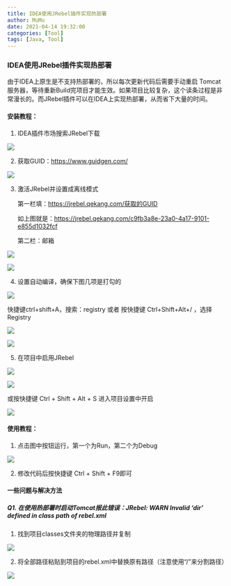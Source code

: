 ```yaml
---
title: IDEA使用JRebel插件实现热部署
author: MuMu
date: 2021-04-14 19:32:00
categories: [Tool]
tags: [Java, Tool]
---
```


### IDEA使用JRebel插件实现热部署

由于IDEA上原生是不支持热部署的，所以每次更新代码后需要手动重启 Tomcat 服务器，等待重新Build完项目才能生效。如果项目比较复杂，这个读条过程是非常漫长的。而JRebel插件可以在IDEA上实现热部署，从而省下大量的时间。

#### 安装教程：

1. IDEA插件市场搜索JRebel下载

![](https://blog.caowei.xyz/blog/Jw-1.png)

2. 获取GUID：https://www.guidgen.com/

![](https://blog.caowei.xyz/blog/Jw-2.png)

3. 激活JRebel并设置成离线模式

   第一栏填：https://jrebel.qekang.com/获取的GUID

   如上图就是：https://jrebel.qekang.com/c9fb3a8e-23a0-4a17-9101-e855d1032fcf

   第二栏：邮箱

![](https://blog.caowei.xyz/blog/Jw-3.png)

![](https://blog.caowei.xyz/blog/Jw-4.png)

4. 设置自动编译，确保下图几项是打勾的

![](https://blog.caowei.xyz/blog/Jw-5.png)

快捷键ctrl+shift+A，搜索：registry
或者
按快捷键 Ctrl+Shift+Alt+/ ，选择 Registry

![](https://blog.caowei.xyz/blog/Jw-7.png)

![](https://blog.caowei.xyz/blog/Jw-8.png)

5. 在项目中启用JRebel

![](https://blog.caowei.xyz/blog/Jw-10.png)

![](https://blog.caowei.xyz/blog/Jw-11.png)

或按快捷键 Ctrl + Shift + Alt + S 进入项目设置中开启

![](https://blog.caowei.xyz/blog/Jw-14.png)

#### 使用教程：

1. 点击图中按钮运行，第一个为Run，第二个为Debug

![](https://blog.caowei.xyz/blog/Jw-9.png)

2. 修改代码后按快捷键 Ctrl + Shift + F9即可

#### 一些问题与解决方法

##### Q1. 在使用热部署时启动Tomcat报此错误：JRebel: WARN Invalid ‘dir’ defined in class path of rebel.xml

1. 找到项目classes文件夹的物理路径并复制

![](https://blog.caowei.xyz/blog/Jw-15.png)

2. 将全部路径粘贴到项目的rebel.xml中替换原有路径（注意使用“/”来分割路径）

![](https://blog.caowei.xyz/blog/Jw-16.png)